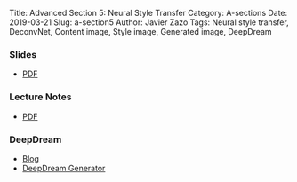 Title: Advanced Section 5: Neural Style Transfer
Category: A-sections
Date: 2019-03-21
Slug: a-section5
Author: Javier Zazo
Tags: Neural style transfer, DeconvNet, Content image, Style image, Generated image, DeepDream


### Slides
- [PDF]({attach}presentation/cs109b_asec5_slides_visualization.pdf)

### Lecture Notes
- [PDF]({attach}notes/cs109b_asec5_notes_visualization.pdf)

### DeepDream
- [Blog](https://ai.googleblog.com/2015/06/inceptionism-going-deeper-into-neural.html)
- [DeepDream Generator](https://deepdreamgenerator.com/)
